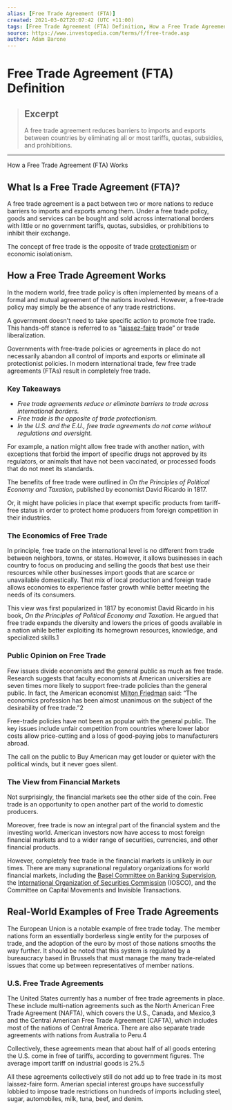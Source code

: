 ```yaml
---
alias: [Free Trade Agreement (FTA)]
created: 2021-03-02T20:07:42 (UTC +11:00)
tags: [Free Trade Agreement (FTA) Definition, How a Free Trade Agreement (FTA) Works]
source: https://www.investopedia.com/terms/f/free-trade.asp
author: Adam Barone
---
```


# Free Trade Agreement (FTA) Definition

> ## Excerpt
> A free trade agreement reduces barriers to imports and exports between countries by eliminating all or most tariffs, quotas, subsidies, and prohibitions.

---

How a Free Trade Agreement (FTA) Works
## What Is a Free Trade Agreement (FTA)?

A free trade agreement is a pact between two or more nations to reduce barriers to imports and exports among them. Under a free trade policy, goods and services can be bought and sold across international borders with little or no government tariffs, quotas, subsidies, or prohibitions to inhibit their exchange.

The concept of free trade is the opposite of trade [protectionism](https://www.investopedia.com/terms/p/protectionism.asp) or economic isolationism.

## How a Free Trade Agreement Works

In the modern world, free trade policy is often implemented by means of a formal and mutual agreement of the nations involved. However, a free-trade policy may simply be the absence of any trade restrictions.

A government doesn't need to take specific action to promote free trade. This hands-off stance is referred to as “[laissez-faire](https://www.investopedia.com/terms/l/laissezfaire.asp) trade” or trade liberalization.

Governments with free-trade policies or agreements in place do not necessarily abandon all control of imports and exports or eliminate all protectionist policies. In modern international trade, few free trade agreements (FTAs) result in completely free trade.

### Key Takeaways

-   _Free trade agreements reduce or eliminate barriers to trade across international borders._
-   _Free trade is the opposite of trade protectionism._
-   _In the U.S. and the E.U., free trade agreements do not come without regulations and oversight._

For example, a nation might allow free trade with another nation, with exceptions that forbid the import of specific drugs not approved by its regulators, or animals that have not been vaccinated, or processed foods that do not meet its standards.

The benefits of free trade were outlined in _On the Principles of Political Economy and Taxation,_ published by economist David Ricardo in 1817.

Or, it might have policies in place that exempt specific products from tariff-free status in order to protect home producers from foreign competition in their industries.

### The Economics of Free Trade

In principle, free trade on the international level is no different from trade between neighbors, towns, or states. However, it allows businesses in each country to focus on producing and selling the goods that best use their resources while other businesses import goods that are scarce or unavailable domestically. That mix of local production and foreign trade allows economies to experience faster growth while better meeting the needs of its consumers.

This view was first popularized in 1817 by economist David Ricardo in his book, _On the Principles of Political Economy and Taxation_. He argued that free trade expands the diversity and lowers the prices of goods available in a nation while better exploiting its homegrown resources, knowledge, and specialized skills.1

### Public Opinion on Free Trade

Few issues divide economists and the general public as much as free trade. Research suggests that faculty economists at American universities are seven times more likely to support free-trade policies than the general public. In fact, the American economist [Milton Friedman](https://www.investopedia.com/terms/m/milton-friedman.asp) said: “The economics profession has been almost unanimous on the subject of the desirability of free trade.”2

Free-trade policies have not been as popular with the general public. The key issues include unfair competition from countries where lower labor costs allow price-cutting and a loss of good-paying jobs to manufacturers abroad.

The call on the public to Buy American may get louder or quieter with the political winds, but it never goes silent.

### The View from Financial Markets

Not surprisingly, the financial markets see the other side of the coin. Free trade is an opportunity to open another part of the world to domestic producers.

Moreover, free trade is now an integral part of the financial system and the investing world. American investors now have access to most foreign financial markets and to a wider range of securities, currencies, and other financial products.

However, completely free trade in the financial markets is unlikely in our times. There are many supranational regulatory organizations for world financial markets, including the [Basel Committee on Banking Supervision](https://www.investopedia.com/terms/b/baselcommittee.asp), the [International Organization of Securities Commission](https://www.investopedia.com/terms/i/iosco.asp) (IOSCO), and the Committee on Capital Movements and Invisible Transactions.

## Real-World Examples of Free Trade Agreements

The European Union is a notable example of free trade today. The member nations form an essentially borderless single entity for the purposes of trade, and the adoption of the euro by most of those nations smooths the way further. It should be noted that this system is regulated by a bureaucracy based in Brussels that must manage the many trade-related issues that come up between representatives of member nations.

### U.S. Free Trade Agreements

The United States currently has a number of free trade agreements in place. These include multi-nation agreements such as the North American Free Trade Agreement (NAFTA), which covers the U.S., Canada, and Mexico,3 and the Central American Free Trade Agreement (CAFTA), which includes most of the nations of Central America. There are also separate trade agreements with nations from Australia to Peru.4

Collectively, these agreements mean that about half of all goods entering the U.S. come in free of tariffs, according to government figures. The average import tariff on industrial goods is 2%.5

All these agreements collectively still do not add up to free trade in its most laissez-faire form. Amerian special interest groups have successfully lobbied to impose trade restrictions on hundreds of imports including steel, sugar, automobiles, milk, tuna, beef, and denim.

